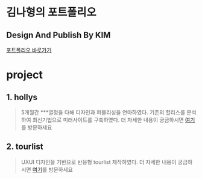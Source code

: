 <h1>김나형의 포트폴리오</h1>
<h2>Design And Publish By KIM</h2>
<a href="https:skgud0410.github.io">포트폴리오 바로가기</a>


# project
## 1. hollys
> 5개월간 ***열정을 다해 디자인과 퍼블리싱을 연마하였다.
> 기존의 할리스를 분석하여 최신기법으로 미러사이트를 구축하였다.
> 더 자세한 내용이 궁금하시면 [여기](https://github.com/skgud0410/hollys)를 방문하세요
## 2. tourlist
> UXUI 디자인을 기반으로 반응형 tourlist 제작하였다.
> 더 자세한 내용이 궁금하시면 [여기](https://github.com/skgud0410/tourlist)를 방문하세요

